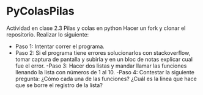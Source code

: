 # PyColasPilas

Actividad en clase 2.3 Pilas y colas en python
Hacer un fork y clonar el repositorio. Realizar lo siguiente:

- Paso 1: Intentar correr el programa.
- Paso 2: Si el programa tiene errores solucionarlos con stackoverflow, tomar captura de pantalla y subirla y en un bloc de notas explicar cual fue el error.
 -Paso 3: Hacer dos listas y mandar llamar las funciones llenando la lista con números de 1 al 10.
 -Paso 4: Contestar la siguiente pregunta: ¿Cómo cada una de las funciones? ¿Cuál es la linea que hace que se borre el registro de la lista?
